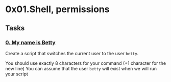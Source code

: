 # 0x01.Shell, permissions

## Tasks

### [0. My name is Betty](0-iam_betty)
Create a script that switches the current user to the user `betty`.

You should use exactly 8 characters for your command (+1 character for the new line)
You can assume that the user `betty` will exist when we will run your script
